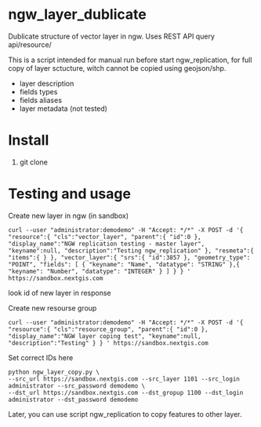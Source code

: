# ngw_layer_dublicate

Dublicate structure of vector layer in ngw. Uses REST API query api/resource/

This is a script intended for manual run before start ngw_replication, for full copy of layer sctucture, witch cannot be copied using geojson/shp.

* layer description
* fields types
* fields aliases
* layer metadata (not tested)

# Install

1. git clone

# Testing and usage

Create new layer in ngw (in sandbox)

```
curl --user "administrator:demodemo" -H "Accept: */*" -X POST -d '{ "resource":{ "cls":"vector_layer", "parent":{ "id":0 }, "display_name":"NGW replication testing - master layer", "keyname":null, "description":"Testing ngw_replication" }, "resmeta":{ "items":{ } }, "vector_layer":{ "srs":{ "id":3857 }, "geometry_type": "POINT", "fields": [ { "keyname": "Name", "datatype": "STRING" },{ "keyname": "Number", "datatype": "INTEGER" } ] } } ' https://sandbox.nextgis.com
```
look id of new layer in response

Create new resourse group
```
curl --user "administrator:demodemo" -H "Accept: */*" -X POST -d '{ "resource":{ "cls":"resource_group", "parent":{ "id":0 }, "display_name":"NGW layer coping test", "keyname":null, "description":"Testing" } } ' https://sandbox.nextgis.com

```

Set correct IDs here
```
python ngw_layer_copy.py \
--src_url https://sandbox.nextgis.com --src_layer 1101 --src_login administrator --src_password demodemo \
--dst_url https://sandbox.nextgis.com --dst_gropup 1100 --dst_login administrator --dst_password demodemo
```

Later, you can use script ngw_replication to copy features to other layer.
